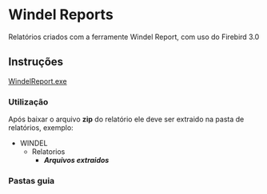 # Windel Reports
Relatórios criados com a ferramente Windel Report, com uso do Firebird 3.0

## Instruções 
[WindelReport.exe](https://github.com/rodrigocananea/windel-report/raw/main/WindelReport.exe)

### Utilização

Após baixar o arquivo **zip** do relatório ele deve ser extraido na pasta de relatórios, exemplo:

- WINDEL
	- Relatorios
		- ***Arquivos extraidos***

### Pastas guia

